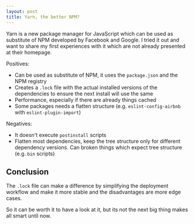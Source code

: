 ```yaml
---
layout: post
title: Yarn, the better NPM?
---
```


Yarn is a new package manager for JavaScript which can be used as substitute of NPM developed by Facebook and Google. I tried it out and want to share my first experiences with it which are not already presented at their homepage.

Positives:

* Can be used as substitute of NPM, it uses the `package.json` and the NPM registry
* Creates a `.lock` file with the actual installed versions of the dependencies to ensure the next install will use the same
* Performance, especially if there are already things cached
* Some packages needs a flatten structure (e.g. `eslint-config-airbnb` with `eslint-plugin-import`)

Negatives:

* It doesn't execute `postinstall` scripts
* Flatten most dependencies, keep the tree structure only for different dependency versions. Can broken things which expect tree structure (e.g. `bin` scripts)

## Conclusion

The `.lock` file can make a difference by simplifying the deployment workflow and make it more stable and the disadvantages are more edge cases.

So it can be worth it to have a look at it, but its not the next big thing makes all smart until now.
